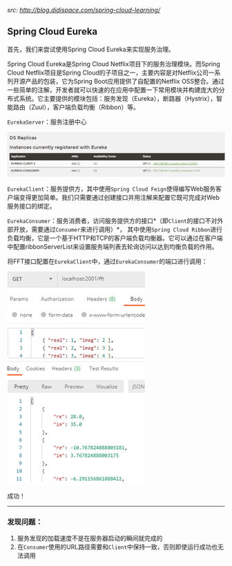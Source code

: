 *src: http://blog.didispace.com/spring-cloud-learning/*

## Spring Cloud Eureka

首先，我们来尝试使用Spring Cloud Eureka来实现服务治理。

Spring Cloud Eureka是Spring Cloud Netflix项目下的服务治理模块。而Spring Cloud Netflix项目是Spring Cloud的子项目之一，主要内容是对Netflix公司一系列开源产品的包装，它为Spring Boot应用提供了自配置的Netflix OSS整合。通过一些简单的注解，开发者就可以快速的在应用中配置一下常用模块并构建庞大的分布式系统。它主要提供的模块包括：服务发现（Eureka），断路器（Hystrix），智能路由（Zuul），客户端负载均衡（Ribbon）等。

`EurekaServer`：服务注册中心

![image-20201127202716516](images/image-20201127202716516.png)

`EurekaClient`：服务提供方，其中使用`Spring Cloud Feign`使得编写Web服务客户端变得更加简单。我们只需要通过创建接口并用注解来配置它既可完成对Web服务接口的绑定。

`EurekaConsumer`：服务消费者，访问服务提供方的接口*（即`Client`的接口不对外部开放，需要通过`Consumer`来进行调用）*， 其中使用`Spring Cloud Ribbon`进行负载均衡，它是一个基于HTTP和TCP的客户端负载均衡器。它可以通过在客户端中配置ribbonServerList来设置服务端列表去轮询访问以达到均衡负载的作用。 

将FFT接口配置在`EurekaClient`中，通过`EurekaConsumer`的端口进行调用：

![image-20201127211632021](images/image-20201127211632021.png)

成功！

---

### 发现问题：

1. 服务发现的加载速度不是在服务器启动的瞬间就完成的
2. 在`Consumer`使用的URL路径需要和`Client`中保持一致，否则即使运行成功也无法调用